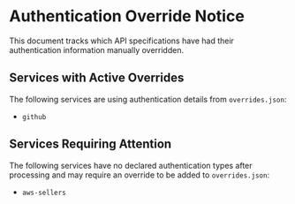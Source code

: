 # Authentication Override Notice

This document tracks which API specifications have had their authentication information manually overridden.

## Services with Active Overrides

The following services are using authentication details from `overrides.json`:
- `github`

## Services Requiring Attention

The following services have no declared authentication types after processing and may require an override to be added to `overrides.json`:
- `aws-sellers`
